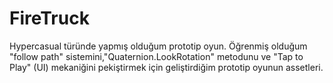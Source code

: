 # FireTruck
Hypercasual türünde yapmış olduğum prototip oyun.
Öğrenmiş olduğum "follow path" sistemini,"Quaternion.LookRotation" metodunu ve "Tap to Play" (UI) mekaniğini pekiştirmek için geliştirdiğim prototip oyunun assetleri.
